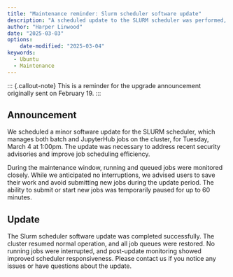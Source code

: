 ```yaml
---
title: "Maintenance reminder: Slurm scheduler software update"
description: "A scheduled update to the SLURM scheduler was performed, with careful monitoring to minimize disruption."
author: "Harper Linwood"
date: "2025-03-03"
options:
    date-modified: "2025-03-04"
keywords:
  - Ubuntu
  - Maintenance
---
```


::: {.callout-note}
This is a reminder for the upgrade announcement originally sent on February 19.
:::

## Announcement

We scheduled a minor software update for the SLURM scheduler, which manages both batch and JupyterHub jobs on the cluster, for Tuesday, March 4 at 1:00pm. The update was necessary to address recent security advisories and improve job scheduling efficiency.

During the maintenance window, running and queued jobs were monitored closely. While we anticipated no interruptions, we advised users to save their work and avoid submitting new jobs during the update period. The ability to submit or start new jobs was temporarily paused for up to 60 minutes.

## Update

The Slurm scheduler software update was completed successfully. The cluster resumed normal operation, and all job queues were restored. No running jobs were interrupted, and post-update monitoring showed improved scheduler responsiveness. Please contact us if you notice any issues or have questions about the update.

